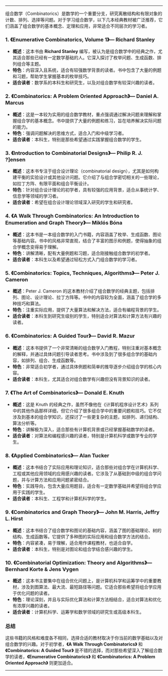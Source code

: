 
---

组合数学（Combinatorics）是数学的一个重要分支，研究离散结构和有限对象的计数、排列、选择等问题。对于学习组合数学，以下几本经典教材被广泛推荐，它们涵盖了组合数学的基本概念、定理和应用，非常适合不同层次的学习者。

### 1. **《Enumerative Combinatorics, Volume 1》— Richard Stanley**

- **概述**：这本书由 **Richard Stanley** 编写，被认为是组合数学中的经典之作，尤其适合那些已经有一定数学基础的人。它深入探讨了枚举问题、生成函数、排列组合等主题。
- **特色**：内容深入且系统，适合有较强数学背景的读者。书中包含了大量的例题和习题，帮助学生掌握基本的枚举技巧。
- **适合读者**：数学系的本科生和研究生，以及对组合数学有较深兴趣的读者。

### 2. **《Combinatorics: A Problem Oriented Approach》— Daniel A. Marcus**

- **概述**：这是一本较为实用的组合数学教材，重点强调通过解决问题来理解和掌握组合学的基本概念。书中提供了大量的例题和练习，旨在培养解决实际问题的能力。
- **特色**：强调问题解决的思维方式，适合入门和中级学习者。
- **适合读者**：本科生，特别是那些希望通过实践掌握组合数学的学生。

### 3. **《Introduction to Combinatorial Designs》— Philip R. J. ?]ensen**

- **概述**：这本书专注于组合设计理论（combinatorial design），尤其是如何构建平衡的实验设计或其他设计问题。它介绍了与组合学密切相关的一些理论，如拉丁方阵、有限平面和组合平衡设计。
- **特色**：针对组合设计理论的初学者，具有较强的应用背景，适合从事统计学、信息学等领域的学习者。
- **适合读者**：希望在组合设计理论领域深入研究的学生和研究者。

### 4. **《A Walk Through Combinatorics: An Introduction to Enumeration and Graph Theory》— Miklós Bóna**

- **概述**：这本书是一本组合数学的入门书籍，内容涵盖了枚举、生成函数、图论等基础内容。书中的风格非常直观，结合了丰富的图示和例题，使得抽象的组合学概念变得易于理解。
- **特色**：讲解清晰，配有大量例题和习题，适合刚接触组合数学的初学者。
- **适合读者**：本科生以及希望通过轻松方式入门组合数学的学习者。

### 5. **《Combinatorics: Topics, Techniques, Algorithms》— Peter J. Cameron**

- **概述**：Peter J. Cameron 的这本教材介绍了组合数学的经典主题，包括排列、图论、设计理论、拉丁方阵等。书中的内容较为全面，涵盖了组合学的多种技巧和算法。
- **特色**：注重实际应用，提供了大量算法和解决方法，适合有编程背景的学生。
- **适合读者**：本科生到研究生级别的学生，特别适合对算法和计算方法有兴趣的读者。

### 6. **《Combinatorics: A Guided Tour》— David R. Mazur**

- **概述**：这本书提供了一个非常清晰的组合数学入门教程，特别注重对基本概念的解释，并通过具体问题引导读者思考。书中涉及到了很多组合学的基础内容，如排列、组合、生成函数等。
- **特色**：非常适合初学者，通过具体例题和简单的推导逐步介绍组合学的核心内容。
- **适合读者**：本科生，尤其适合对组合数学有兴趣但没有背景知识的读者。

### 7. **《The Art of Combinatorics》— Donald E. Knuth**

- **概述**：这是 Knuth 的经典之作，虽然不像他在《计算机程序设计艺术》系列中的其他作品那样详细，但它介绍了很多组合学中的重要问题和技巧。它不仅涉及到基本的组合学知识，还探讨了一些更复杂的主题，如排列、递归结构、算法分析等。
- **特色**：讲解极为深入，适合那些有计算机背景或已经掌握基础数学的读者。
- **适合读者**：对算法和编程感兴趣的读者，特别是计算机科学或数学专业的学生。

### 8. **《Applied Combinatorics》— Alan Tucker**

- **概述**：这本书结合了实际应用和理论知识，适合那些对组合学在计算机科学、工程或其他应用领域的应用感兴趣的读者。它涉及了从基础到中级的组合学问题，并与计算方法和应用问题紧密结合。
- **特色**：实践导向，包含大量应用题目，适合有一定数学基础并希望将组合学应用于实践的学生。
- **适合读者**：本科生、工程学和计算机科学的学生。

### 9. **《Combinatorics and Graph Theory》— John M. Harris, Jeffry L. Hirst**

- **概述**：这本书结合了组合数学和图论的基础内容，涵盖了图的基础理论、树的结构、生成函数等。它提供了多种图的实际应用和组合数学方法的结合。
- **特色**：内容紧凑，易于理解，适合用作课程教材，也适合自学。
- **适合读者**：本科生，特别是对图论和组合学结合感兴趣的学生。

### 10. **《Combinatorial Optimization: Theory and Algorithms》— Bernhard Korte & Jens Vygen**

- **概述**：这本书主要集中在组合优化问题上，是计算机科学和运筹学中的重要教材，涉及到图算法、最大流、最短路径等问题。它适合那些希望将组合学应用于优化问题的读者。
- **特色**：理论深刻，并且与实际优化算法和计算方法相结合，适合对算法和优化有浓厚兴趣的读者。
- **适合读者**：计算机科学、运筹学和数学领域的研究生或高级本科生。

### 总结

这些书籍的风格和难度各不相同，选择合适的教材取决于你当前的数学基础以及对组合数学的兴趣。对于初学者，**《A Walk Through Combinatorics》** 和 **《Combinatorics: A Guided Tour》** 是不错的选择，而对那些希望深入了解组合数学的读者，**《Enumerative Combinatorics》** 和 **《Combinatorics: A Problem Oriented Approach》** 则更加适合。

---


